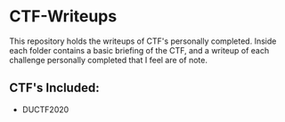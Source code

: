 # CTF-Writeups
This repository holds the writeups of CTF's personally completed. 
Inside each folder contains a basic briefing of the CTF, and a writeup of each challenge personally completed that I feel are of note.

## CTF's Included:
* DUCTF2020
